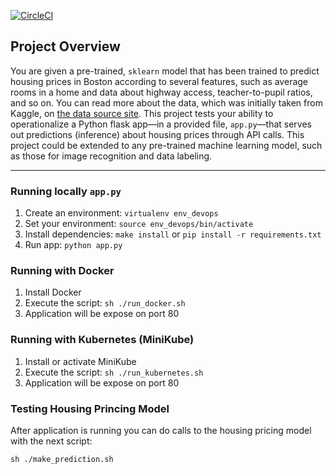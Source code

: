 [![CircleCI](https://circleci.com/gh/herrera-luis/machine_learning_microservices_kubernetes.svg?style=svg)](https://circleci.com/gh/herrera-luis/machine_learning_microservices_kubernetes)

## Project Overview

You are given a pre-trained, `sklearn` model that has been trained to predict housing prices in Boston according to several features, such as average rooms in a home and data about highway access, teacher-to-pupil ratios, and so on. You can read more about the data, which was initially taken from Kaggle, on [the data source site](https://www.kaggle.com/c/boston-housing). This project tests your ability to operationalize a Python flask app—in a provided file, `app.py`—that serves out predictions (inference) about housing prices through API calls. This project could be extended to any pre-trained machine learning model, such as those for image recognition and data labeling.

---

### Running locally `app.py`

1. Create an environment: `virtualenv env_devops`
2. Set your environment: `source env_devops/bin/activate`
3. Install dependencies: `make install` or `pip install -r requirements.txt`
4. Run app:  `python app.py`

### Running with Docker

1. Install Docker
2. Execute the script: `sh ./run_docker.sh`
3. Application will be expose on port 80

### Running with Kubernetes (MiniKube)

1. Install or activate MiniKube
2. Execute the script: `sh ./run_kubernetes.sh`
3. Application will be expose on port 80

### Testing Housing Princing Model

After application is running you can do calls to the housing pricing model with the next script:

`sh ./make_prediction.sh`
